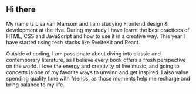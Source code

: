 ## Hi there 

My name is Lisa van Mansom and I am studying Frontend design & development at the Hva. During my study I have learnt the best practices of HTML, CSS and JavaScript and how to use it in a creative way. This year I have started using tech stacks like SvelteKit and React. 

Outside of coding, I am passionate about diving into classic and contemporary literature, as I believe every book offers a fresh perspective on the world. I love the energy and creativity of live music, and going to concerts is one of my favorite ways to unwind and get inspired. I also value spending quality time with friends, as those moments help me recharge and bring balance to my life.

<!--
**lisavanmansom/lisavanmansom** is a ✨ _special_ ✨ repository because its `README.md` (this file) appears on your GitHub profile.

Here are some ideas to get you started:

- 🔭 I’m currently working on ...
- 🌱 I’m currently learning ...
- 👯 I’m looking to collaborate on ...
- 🤔 I’m looking for help with ...
- 💬 Ask me about ...
- 📫 How to reach me: ...
- 😄 Pronouns: ...
- ⚡ Fun fact: ...
-->
